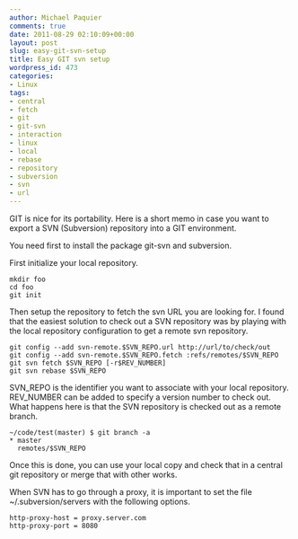 ```yaml
---
author: Michael Paquier
comments: true
date: 2011-08-29 02:10:09+00:00
layout: post
slug: easy-git-svn-setup
title: Easy GIT svn setup
wordpress_id: 473
categories:
- Linux
tags:
- central
- fetch
- git
- git-svn
- interaction
- linux
- local
- rebase
- repository
- subversion
- svn
- url
---
```


GIT is nice for its portability.
Here is a short memo in case you want to export a SVN (Subversion) repository into a GIT environment.

You need first to install the package git-svn and subversion.

First initialize your local repository.

    mkdir foo
    cd foo
    git init

Then setup the repository to fetch the svn URL you are looking for. I found that the easiest solution to check out a SVN repository was by playing with the local repository configuration to get a remote svn repository.

    git config --add svn-remote.$SVN_REPO.url http://url/to/check/out
    git config --add svn-remote.$SVN_REPO.fetch :refs/remotes/$SVN_REPO
    git svn fetch $SVN_REPO [-r$REV_NUMBER]
    git svn rebase $SVN_REPO

SVN_REPO is the identifier you want to associate with your local repository.
REV_NUMBER can be added to specify a version number to check out.
What happens here is that the SVN repository is checked out as a remote branch.

    ~/code/test(master) $ git branch -a
    * master
      remotes/$SVN_REPO

Once this is done, you can use your local copy and check that in a central git repository or merge that with other works.

When SVN has to go through a proxy, it is important to set the file ~/.subversion/servers with the following options.

    http-proxy-host = proxy.server.com
    http-proxy-port = 8080

